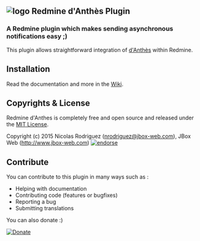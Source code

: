 ## ![logo](https://raw.github.com/jbox-web/redmine_danthes/gh-pages/images/logo.png) Redmine d'Anthès Plugin

### A Redmine plugin which makes sending asynchronous notifications easy ;)

This plugin allows straightforward integration of [d'Anthès](https://github.com/dotpromo/danthes) within Redmine.

## Installation

Read the documentation and more in the [Wiki](https://github.com/jbox-web/redmine_danthes/wiki).

## Copyrights & License

Redmine d'Anthes is completely free and open source and released under the [MIT License](https://github.com/jbox-web/redmine_pusher_notifications/blob/devel/LICENSE).

Copyright (c) 2015 Nicolas Rodriguez (nrodriguez@jbox-web.com), JBox Web (http://www.jbox-web.com) [![endorse](https://api.coderwall.com/n-rodriguez/endorsecount.png)](https://coderwall.com/n-rodriguez)

## Contribute

You can contribute to this plugin in many ways such as :
* Helping with documentation
* Contributing code (features or bugfixes)
* Reporting a bug
* Submitting translations

You can also donate :)

[![Donate](https://www.paypalobjects.com/en_US/i/btn/btn_donate_LG.gif)](https://www.paypal.com/cgi-bin/webscr?cmd=_s-xclick&hosted_button_id=FBT7E7DAVVEEU)
